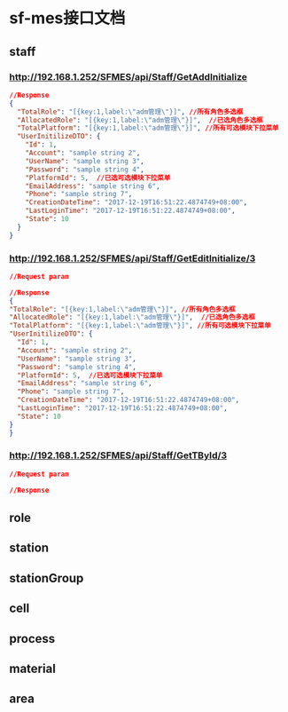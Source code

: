 # sf-mes接口文档

## staff

  ### http://192.168.1.252/SFMES/api/Staff/GetAddInitialize
  ```json
  //Response
  {
    "TotalRole": "[{key:1,label:\"adm管理\"}]", //所有角色多选框
    "AllocatedRole": "[{key:1,label:\"adm管理\"}]",  //已选角色多选框
    "TotalPlatform": "[{key:1,label:\"adm管理\"}]", //所有可选模块下拉菜单
    "UserInitilizeDTO": {
      "Id": 1,
      "Account": "sample string 2",
      "UserName": "sample string 3",
      "Password": "sample string 4",
      "PlatformId": 5,  //已选可选模块下拉菜单
      "EmailAddress": "sample string 6",
      "Phone": "sample string 7",
      "CreationDateTime": "2017-12-19T16:51:22.4874749+08:00",
      "LastLoginTime": "2017-12-19T16:51:22.4874749+08:00",
      "State": 10
    }
  }
  ```
  ### http://192.168.1.252/SFMES/api/Staff/GetEditInitialize/3
  ```json
  //Request param
  
  //Response
  {
  "TotalRole": "[{key:1,label:\"adm管理\"}]", //所有角色多选框
  "AllocatedRole": "[{key:1,label:\"adm管理\"}]",  //已选角色多选框
  "TotalPlatform": "[{key:1,label:\"adm管理\"}]", //所有可选模块下拉菜单
  "UserInitilizeDTO": {
    "Id": 1,
    "Account": "sample string 2",
    "UserName": "sample string 3",
    "Password": "sample string 4",
    "PlatformId": 5,  //已选可选模块下拉菜单
    "EmailAddress": "sample string 6",
    "Phone": "sample string 7",
    "CreationDateTime": "2017-12-19T16:51:22.4874749+08:00",
    "LastLoginTime": "2017-12-19T16:51:22.4874749+08:00",
    "State": 10
  }
}
  ```
  ### http://192.168.1.252/SFMES/api/Staff/GetTById/3
  ```json
  //Request param
  
  //Response
  ```

## role

## station

## stationGroup

## cell

## process

## material

## area
